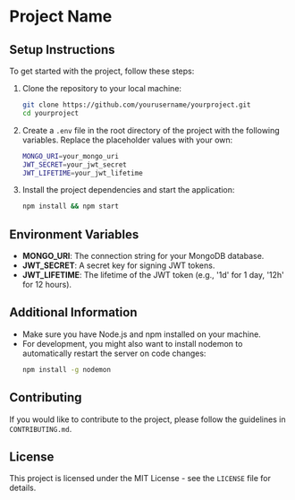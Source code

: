 # Project Name

## Setup Instructions

To get started with the project, follow these steps:

1. Clone the repository to your local machine:
    ```sh
    git clone https://github.com/yourusername/yourproject.git
    cd yourproject
    ```

2. Create a `.env` file in the root directory of the project with the following variables. Replace the placeholder values with your own:

    ```sh
    MONGO_URI=your_mongo_uri
    JWT_SECRET=your_jwt_secret
    JWT_LIFETIME=your_jwt_lifetime
    ```

3. Install the project dependencies and start the application:

    ```sh
    npm install && npm start
    ```

## Environment Variables

- **MONGO_URI**: The connection string for your MongoDB database.
- **JWT_SECRET**: A secret key for signing JWT tokens.
- **JWT_LIFETIME**: The lifetime of the JWT token (e.g., '1d' for 1 day, '12h' for 12 hours).

## Additional Information

- Make sure you have Node.js and npm installed on your machine.
- For development, you might also want to install nodemon to automatically restart the server on code changes:
    ```sh
    npm install -g nodemon
    ```

## Contributing

If you would like to contribute to the project, please follow the guidelines in `CONTRIBUTING.md`.

## License

This project is licensed under the MIT License - see the `LICENSE` file for details.
